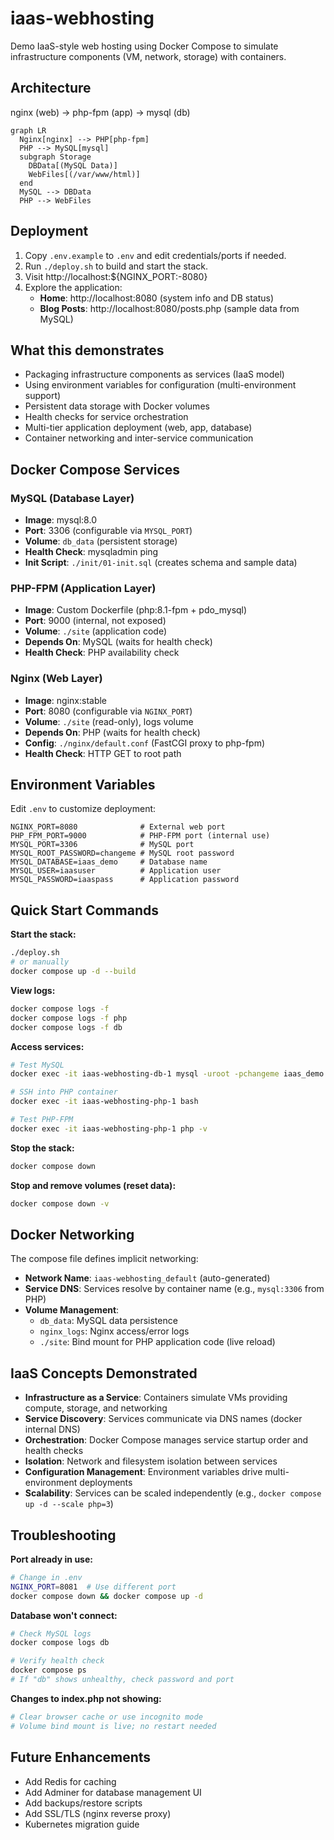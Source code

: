 # iaas-webhosting

Demo IaaS-style web hosting using Docker Compose to simulate infrastructure components (VM, network, storage) with containers.

## Architecture

nginx (web) -> php-fpm (app) -> mysql (db)

```mermaid
graph LR
  Nginx[nginx] --> PHP[php-fpm]
  PHP --> MySQL[mysql]
  subgraph Storage
    DBData[(MySQL Data)]
    WebFiles[(/var/www/html)]
  end
  MySQL --> DBData
  PHP --> WebFiles
```

## Deployment

1. Copy `.env.example` to `.env` and edit credentials/ports if needed.
2. Run `./deploy.sh` to build and start the stack.
3. Visit http://localhost:${NGINX_PORT:-8080}
4. Explore the application:
   - **Home**: http://localhost:8080 (system info and DB status)
   - **Blog Posts**: http://localhost:8080/posts.php (sample data from MySQL)

## What this demonstrates

- Packaging infrastructure components as services (IaaS model)
- Using environment variables for configuration (multi-environment support)
- Persistent data storage with Docker volumes
- Health checks for service orchestration
- Multi-tier application deployment (web, app, database)
- Container networking and inter-service communication

## Docker Compose Services

### MySQL (Database Layer)
- **Image**: mysql:8.0
- **Port**: 3306 (configurable via `MYSQL_PORT`)
- **Volume**: `db_data` (persistent storage)
- **Health Check**: mysqladmin ping
- **Init Script**: `./init/01-init.sql` (creates schema and sample data)

### PHP-FPM (Application Layer)
- **Image**: Custom Dockerfile (php:8.1-fpm + pdo_mysql)
- **Port**: 9000 (internal, not exposed)
- **Volume**: `./site` (application code)
- **Depends On**: MySQL (waits for health check)
- **Health Check**: PHP availability check

### Nginx (Web Layer)
- **Image**: nginx:stable
- **Port**: 8080 (configurable via `NGINX_PORT`)
- **Volume**: `./site` (read-only), logs volume
- **Depends On**: PHP (waits for health check)
- **Config**: `./nginx/default.conf` (FastCGI proxy to php-fpm)
- **Health Check**: HTTP GET to root path

## Environment Variables

Edit `.env` to customize deployment:

```env
NGINX_PORT=8080              # External web port
PHP_FPM_PORT=9000            # PHP-FPM port (internal use)
MYSQL_PORT=3306              # MySQL port
MYSQL_ROOT_PASSWORD=changeme # MySQL root password
MYSQL_DATABASE=iaas_demo     # Database name
MYSQL_USER=iaasuser          # Application user
MYSQL_PASSWORD=iaaspass      # Application password
```

## Quick Start Commands

**Start the stack:**
```bash
./deploy.sh
# or manually
docker compose up -d --build
```

**View logs:**
```bash
docker compose logs -f
docker compose logs -f php
docker compose logs -f db
```

**Access services:**
```bash
# Test MySQL
docker exec -it iaas-webhosting-db-1 mysql -uroot -pchangeme iaas_demo

# SSH into PHP container
docker exec -it iaas-webhosting-php-1 bash

# Test PHP-FPM
docker exec -it iaas-webhosting-php-1 php -v
```

**Stop the stack:**
```bash
docker compose down
```

**Stop and remove volumes (reset data):**
```bash
docker compose down -v
```

## Docker Networking

The compose file defines implicit networking:
- **Network Name**: `iaas-webhosting_default` (auto-generated)
- **Service DNS**: Services resolve by container name (e.g., `mysql:3306` from PHP)
- **Volume Management**:
  - `db_data`: MySQL data persistence
  - `nginx_logs`: Nginx access/error logs
  - `./site`: Bind mount for PHP application code (live reload)

## IaaS Concepts Demonstrated

- **Infrastructure as a Service**: Containers simulate VMs providing compute, storage, and networking
- **Service Discovery**: Services communicate via DNS names (docker internal DNS)
- **Orchestration**: Docker Compose manages service startup order and health checks
- **Isolation**: Network and filesystem isolation between services
- **Configuration Management**: Environment variables drive multi-environment deployments
- **Scalability**: Services can be scaled independently (e.g., `docker compose up -d --scale php=3`)

## Troubleshooting

**Port already in use:**
```bash
# Change in .env
NGINX_PORT=8081  # Use different port
docker compose down && docker compose up -d
```

**Database won't connect:**
```bash
# Check MySQL logs
docker compose logs db

# Verify health check
docker compose ps
# If "db" shows unhealthy, check password and port
```

**Changes to index.php not showing:**
```bash
# Clear browser cache or use incognito mode
# Volume bind mount is live; no restart needed
```

## Future Enhancements

- Add Redis for caching
- Add Adminer for database management UI
- Add backups/restore scripts
- Add SSL/TLS (nginx reverse proxy)
- Kubernetes migration guide
